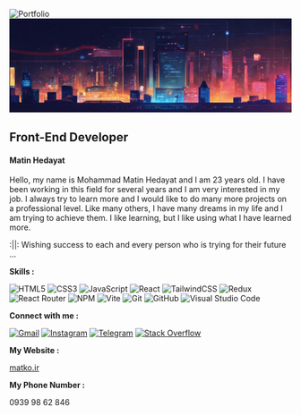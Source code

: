![Portfolio](https://img.shields.io/badge/Portfolio-%23000000.svg?style=for-the-badge&logo=firefox&logoColor=#FF7139)
<img src='https://github.com/MatinHedayat/MatinHedayat/blob/main/images/github%20banner%20(1).jpg?raw=true' />

## Front-End Developer

#### Matin Hedayat
Hello, my name is Mohammad Matin Hedayat and I am 23 years old. I have been working in this field for several years and I am very interested in my job. I always try to learn more and I would like to do many more projects on a professional level. Like many others, I have many dreams in my life and I am trying to achieve them. I like learning, but I like using what I have learned more. 

:||: Wishing success to each and every person who is trying for their future ...

**Skills :**

![HTML5](https://img.shields.io/badge/html5-%23E34F26.svg?style=for-the-badge&logo=html5&logoColor=white)
![CSS3](https://img.shields.io/badge/css3-%231572B6.svg?style=for-the-badge&logo=css3&logoColor=white)
![JavaScript](https://img.shields.io/badge/javascript-%23323330.svg?style=for-the-badge&logo=javascript&logoColor=%23F7DF1E)
![React](https://img.shields.io/badge/react-%2320232a.svg?style=for-the-badge&logo=react&logoColor=%2361DAFB)
![TailwindCSS](https://img.shields.io/badge/tailwindcss-%2338B2AC.svg?style=for-the-badge&logo=tailwind-css&logoColor=white)
![Redux](https://img.shields.io/badge/redux-%23593d88.svg?style=for-the-badge&logo=redux&logoColor=white)
![React Router](https://img.shields.io/badge/React_Router-CA4245?style=for-the-badge&logo=react-router&logoColor=white)
![NPM](https://img.shields.io/badge/NPM-%23CB3837.svg?style=for-the-badge&logo=npm&logoColor=white)
![Vite](https://img.shields.io/badge/vite-%23646CFF.svg?style=for-the-badge&logo=vite&logoColor=white)
![Git](https://img.shields.io/badge/git-%23F05033.svg?style=for-the-badge&logo=git&logoColor=white)
![GitHub](https://img.shields.io/badge/github-%23121011.svg?style=for-the-badge&logo=github&logoColor=white)
![Visual Studio Code](https://img.shields.io/badge/Visual%20Studio%20Code-0078d7.svg?style=for-the-badge&logo=visual-studio-code&logoColor=white)

**Connect with me :**

<a href='mailto:mhmdmatinhedayat@gmail.com?'>![Gmail](https://img.shields.io/badge/Gmail-D14836?style=for-the-badge&logo=gmail&logoColor=white)</a>
<a href='https://www.instagram.com/matin.hdt'>![Instagram](https://img.shields.io/badge/Instagram-%23E4405F.svg?style=for-the-badge&logo=Instagram&logoColor=white)</a>
<a href='https://t.me/matkoDen'>![Telegram](https://img.shields.io/badge/Telegram-2CA5E0?style=for-the-badge&logo=telegram&logoColor=white)</a>
<a href='https://stackoverflow.com/users/23146892/matin-hedayat'>![Stack Overflow](https://img.shields.io/badge/-Stackoverflow-FE7A16?style=for-the-badge&logo=stack-overflow&logoColor=white)</a>

**My Website :**

<a href='https://matko.ir/'>matko.ir</a>

**My Phone Number :**

0939 98 62 846
